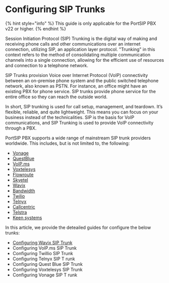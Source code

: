 # Configuring SIP Trunks

{% hint style="info" %}
This guide is only applicable for the PortSIP PBX v22 or higher.
{% endhint %}

Session Initiation Protocol (SIP) Trunking is the digital way of making and receiving phone calls and other communications over an internet connection, utilizing SIP, an application layer protocol. "Trunking" in this context refers to the method of consolidating multiple communication channels into a single connection, allowing for the efficient use of resources and connection to a telephone network.

SIP Trunks provision Voice over Internet Protocol (VoIP) connectivity between an on-premise phone system and the public switched telephone network, also known as PSTN. For instance, an office might have an existing PBX for phone service. SIP trunks provide phone service for the entire office so they can reach the outside world.

In short, SIP trunking is used for call setup, management, and teardown. It’s flexible, reliable, and quite lightweight. This means you can focus on your business instead of the technicalities. SIP is the basis for VoIP communications, and SIP Trunking is used to provide VoIP connectivity through a PBX.

PortSIP PBX supports a wide range of mainstream SIP trunk providers worldwide. This includes, but is not limited to, the following:

* [Vonage](https://www.vonage.com/)
* [QuestBlue](https://questblue.com/)
* [VoIP.ms](https://voip.ms/)
* [Voxtelesys](https://voxtelesys.com/)
* [Flowroute](https://flowroute.com/)
* [Skyetel](https://skyetel.com/)
* [Wavix](https://wavix.com/)
* [Bandwidth](https://www.google.com/aclk?sa=l\&ai=DChcSEwjP4Z7F04mGAxWv1MIEHcavBZsYABAAGgJwdg\&ase=2\&gclid=CjwKCAjw0YGyBhByEiwAQmBEWt0-86eUzdm8dvIhQPbhC0MFJ\_iY0a-UAgyis1Kao874WgSy0MGNIhoCsocQAvD\_BwE\&ei=ioRBZu2MC6yF0PEP0NKHiAI\&sig=AOD64\_2iLhFzhgCJBcCnSRVqnrIcSWO\_Vg\&q\&sqi=2\&nis=4\&adurl\&ved=2ahUKEwjt-ZXF04mGAxWsAjQIHVDpASEQ0Qx6BAgJEAE)
* [Twilio](https://www.twilio.com/en-us)
* [Telnyx](https://telnyx.com/)
* [Callcentric](https://www.callcentric.com/)
* [Telstra](https://www.telstra.com.au/)
* [Keen systems](https://keen-systems.com/)

In this article, we provide the deteailed guides for configure the below trunks:

* [Configuring Wavix SIP Trunk](wavix-sip-trunk/)
* Configuring VoIP.ms SIP Trunk
* Configuring Twillio SIP Trunk
* Configuring Telnyx SIP T runk
* Configuring Quest Blue SIP Trunk
* Configuring Voxtelesys SIP Trunk
* Configuring Vonage SIP T runk
